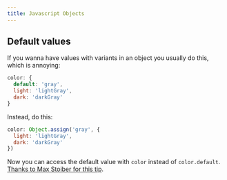 ```yaml
---
title: Javascript Objects
---
```


## Default values

If you wanna have values with variants in an object you usually do this, which is annoying:

```js
color: {
  default: 'gray',
  light: 'lightGray',
  dark: 'darkGray'
}
```

Instead, do this:

```js
color: Object.assign('gray', {
  light: 'lightGray',
  dark: 'darkGray'
})
```

Now you can access the default value with `color` instead of `color.default`. [Thanks to Max Stoiber for this tip](https://twitter.com/mxstbr/status/998975061636866048).
